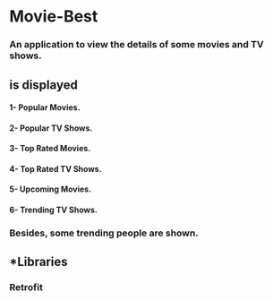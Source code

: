 # Movie-Best
### An application to view the details of some movies and TV shows.
## is displayed
#### 1- Popular Movies.
#### 2- Popular TV Shows.
#### 3- Top Rated Movies.
#### 4- Top Rated TV Shows.
#### 5- Upcoming Movies.
#### 6- Trending TV Shows.
### Besides, some trending people are shown.
## *Libraries
### Retrofit
### 






